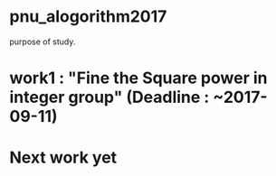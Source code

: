 # pnu_alogorithm2017
purpose of study.

# work1 : "Fine the Square power in integer group" (Deadline : ~2017-09-11)
# Next work yet
